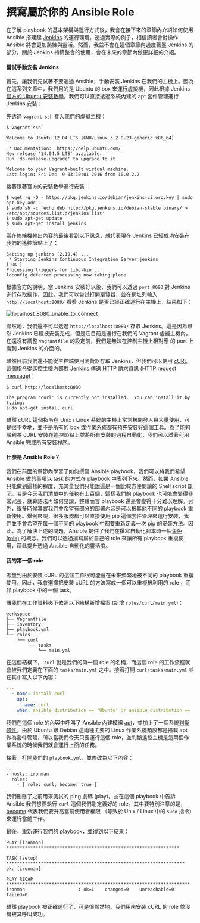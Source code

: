# 撰寫屬於你的 Ansible Role

在了解 playbook 的基本架構與運行方式後，我會在接下來的章節內介紹如何使用 Ansible 搭建起 [Jenkins](https://jenkins.io/) 的運行環境。透過實際的例子，相信讀者會對操作 Ansible 將會更加熟練與靈活。然而，我並不會在這個章節內過度著墨 Jenkins 的部分。關於 Jenkins 持續整合的使用，會在未來的章節內做更詳細的介紹。

#### 嘗試手動安裝 Jenkins

首先，讓我們先試著不要透過 Ansible，手動安裝 Jenkins 在我們的主機上。因為在這系列文章中，我們用的是 Ubuntu 的 box 來運行虛擬機，因此根據 Jenkins [官方的 Ubuntu 安裝教學](https://wiki.jenkins-ci.org/display/JENKINS/Installing+Jenkins+on+Ubuntu)，我們可以直接透過系統內建的 apt 套件管理進行 Jenkins 安裝：

先透過 `vagrant ssh` 登入我們的虛擬主機：

```shell
$ vagrant ssh

Welcome to Ubuntu 12.04 LTS (GNU/Linux 3.2.0-23-generic x86_64)

 * Documentation:  https://help.ubuntu.com/
New release '14.04.5 LTS' available.
Run 'do-release-upgrade' to upgrade to it.

Welcome to your Vagrant-built virtual machine.
Last login: Fri Dec  9 03:10:01 2016 from 10.0.2.2
```

接著跟著官方的安裝教學進行安裝：

```shell
$ wget -q -O - https://pkg.jenkins.io/debian/jenkins-ci.org.key | sudo apt-key add -
$ sudo sh -c 'echo deb http://pkg.jenkins.io/debian-stable binary/ > /etc/apt/sources.list.d/jenkins.list'
$ sudo apt-get update
$ sudo apt-get install jenkins
```

當在終端機輸出內容的最後看到以下訊息，就代表現在 Jenkins 已經成功安裝在我們的遙控節點上了：

```shell
Setting up jenkins (2.19.4) ...
 * Starting Jenkins Continuous Integration Server jenkins                                                                                                                  [ OK ]
Processing triggers for libc-bin ...
ldconfig deferred processing now taking place
```

根據官方的說明，當 Jenkins 安裝好以後，我們可以透過 `port 8080` 對 Jenkins 進行存取操作，因此，我們可以嘗試打開瀏覽器，並在網址列輸入 `http://localhost:8080/` 看看 Jenkins 是否已經正確運行在主機上，結果如下：

![localhost_8080_unable_to_connect](https://github.com/tsoliangwu0130/learn-ansible-and-jenkins-in-30-days/raw/master/images/localhost_8080_unable_to_connect.png)

顯然地，我們還不可以透過 `http://localhost:8080/` 存取 Jenkins。這是因為雖然 Jenkins 已經被安裝完成，但是它目前是運行在我們的 Vagrant 虛擬主機內。在還沒有調整 `Vagrantfile` 的設定前，我們是無法在控制主機上相對應 的 port 上看到 Jenkins 的介面的。

雖然目前我們還不能從主控端使用瀏覽器存取 Jenkins，但我們可以使用 [cURL](https://en.wikipedia.org/wiki/CURL) 這個指令從遙控主機內部對 Jenkins 傳送 [HTTP 請求資訊 (HTTP request message)](https://zh.wikipedia.org/wiki/%E8%B6%85%E6%96%87%E6%9C%AC%E4%BC%A0%E8%BE%93%E5%8D%8F%E8%AE%AE)：

```shell
$ curl http://localhost:8080

The program 'curl' is currently not installed.  You can install it by typing:
sudo apt-get install curl
```

雖然 cURL 這個指令在 Unix / Linux 系統的主機上常常被開發人員大量使用，可是很不幸地，並不是所有的 box 或作業系統都有預先安裝好這個工具。為了能夠順利將 cURL 安裝在遙控節點上並將所有安裝的過程自動化，我們可以試著利用 Ansible 完成所有安裝程序。

#### 什麼是 Ansible Role？

我們在前面的章節內學習了如何撰寫 Ansible playbook，我們可以將我們希望 Ansible 做的事項以 task 的方式在 playbook 中表列下來。然而，如果 Ansible 只能做到這樣的程度，充其量我們只能說這是一個比較方便閱讀的 Shell script 罷了。若是今天我們清單中的任務有上百個，這樣我們的 playbook 也可能會變得非常冗長，就算語法再如何易讀，整體而言 playbook 還是會變得十分難以理解。另外，很多時候其實我們會希望有部分的部署內容是可以被其他不同的 playbook 重新使用。舉例來說，很多服務都可以直接使用 pip 這個套件管理來進行安裝，我們並不會希望在每一個不同的 playbook 中都要重新定義一次 pip 的安裝方法。因此，為了解決上述的問題，Ansible 提供了我們在撰寫自動化腳本時一個[角色 (role)](http://docs.ansible.com/ansible/playbooks_roles.html) 的概念。我們可以透過撰寫屬於自己的 role 來讓所有 playbook 重複使用，藉此提升透過 Ansible 自動化的靈活度。

#### 我的第一個 role

考量到由於安裝 cURL 的這個工作很可能會在未來頻繁地被不同的 playbook 重複使用，因此，我會選擇把安裝 cURL 的方法寫成一個可以重複被利用的 role ，而非 playbook 中的一個 task。

讓我們在工作資料夾下依照以下結構新增檔案 (新增 `roles/curl/main.yml`)：

```shell
workspace
├── Vagrantfile
├── inventory
├── playbook.yml
└── roles
    └── curl
        └── tasks
            └── main.yml
```

在這個結構下， `curl` 就是我們的第一個 role 的名稱，而這個 role 的工作流程就會被我們定義在下面的 `tasks/main.yml` 之中。接著打開 `curl/tasks/main.yml` 並在其中寫入以下內容：

```yml
---
  - name: install curl
    apt:
      name: curl
    when: ansible_distribution == 'Ubuntu' or ansible_distribution == 'Debian' 
```

我們在這個 role 的內容中呼叫了 Ansible 內建模組 [apt](http://docs.ansible.com/ansible/apt_module.html)，並加上了一個系統[判斷條件](http://docs.ansible.com/ansible/playbooks_conditionals.html)。由於 Ubuntu 跟 Debian 這兩種主要的 Linux 作業系統預設都是搭載 apt 做為套件管理，所以當我們今天只要運行這個 role，並判斷遙控主機是這兩個作業系統的時候我們就會運行上面的任務。

接著，打開我們的 `playbook.yml`，並修改為以下內容：

```shell
---
- hosts: ironman
  roles:
    - { role: curl, become: true }
```

我們刪除了之前用來測試的 ping 劇碼 (play)，並在這個 playbook 中告訴 Ansible 我們想要執行 `curl` 這個我們剛定義好的 role。其中要特別注意的是，[become](http://docs.ansible.com/ansible/become.html) 代表我們要升高當前使用者權限 （等效於 Unix / Linux 中的 `sudo` 指令）來運行當前工作。


最後，重新運行我們的 playbook，並得到以下結果：

```shell
PLAY [ironman] *****************************************************************

TASK [setup] *******************************************************************
ok: [ironman]

PLAY RECAP *********************************************************************
ironman                    : ok=1    changed=0    unreachable=0    failed=0
```

雖然 playbook 被正確運行了，可是很顯然地，我們用來安裝 cURL 的 role 並沒有被其呼叫成功。
